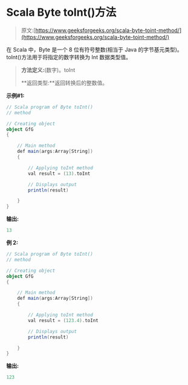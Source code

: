 # Scala Byte toInt()方法

> 原文:[https://www.geeksforgeeks.org/scala-byte-toint-method/](https://www.geeksforgeeks.org/scala-byte-toint-method/)

在 Scala 中，Byte 是一个 8 位有符号整数(相当于 Java 的字节基元类型)。toInt()方法用于将指定的数字转换为 Int 数据类型值。

> **方法定义:**(数字)。toInt
> 
> **返回类型:**返回转换后的整数值。

**示例#1:**

```scala
// Scala program of Byte toInt() 
// method 

// Creating object 
object GfG 
{ 

    // Main method 
    def main(args:Array[String]) 
    { 

        // Applying toInt method 
        val result = (13).toInt

        // Displays output 
        println(result) 

    } 
} 
```

**输出:**

```scala
13

```

**例 2:**

```scala
// Scala program of Byte toInt() 
// method 

// Creating object 
object GfG 
{ 

    // Main method 
    def main(args:Array[String]) 
    { 

        // Applying toInt method 
        val result = (123.4).toInt

        // Displays output 
        println(result) 

    } 
} 
```

**输出:**

```scala
123

```